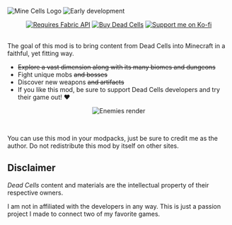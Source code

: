![Mine Cells Logo](https://github.com/mim1q/MineCells/blob/main/project/logo_big.png?raw=true)
![Early development](https://github.com/mim1q/MineCells/blob/main/project/early.png)

<center>
    <a href="https://modrinth.com/mod/fabric-api" target="_blank"><img src="https://github.com/mim1q/MineCells/blob/main/project/fabricapi.png" alt="Requires Fabric API" /></a>
    <a href="https://store.steampowered.com/app/588650/Dead_Cells/" target="_blank"><img src="https://github.com/mim1q/MineCells/blob/main/project/deadcells.png" alt="Buy Dead Cells" /></a>
    <a href="https://ko-fi.com/mim1q" target="_blank"><img src="https://github.com/mim1q/MineCells/blob/main/project/kofi.png?raw=true" alt="Support me on Ko-fi" /></a>
</center>
<br/>

The goal of this mod is to bring content from Dead Cells into Minecraft in a faithful, yet fitting way.

* ~~Explore a vast dimension along with its many biomes and dungeons~~
* Fight unique mobs ~~and bosses~~
* Discover new weapons ~~and artifacts~~
* If you like this mod, be sure to support Dead Cells developers and try their game out! ❤️

<center>
    <img src="https://github.com/mim1q/MineCells/blob/main/project/render.png" alt="Enemies render"/>
</center>

 

You can use this mod in your modpacks, just be sure to credit me as the author.
Do not redistribute this mod by itself on other sites.

## Disclaimer

*Dead Cells* content and materials are the intellectual property of their respective owners.

I am not in affiliated with the developers in any way. This is just a passion project I made to connect two of my favorite games.
